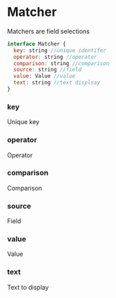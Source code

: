 # Matcher

Matchers are field selections

```js
interface Matcher {
  key: string //unique identifer
  operator: string //operator
  comparison: string //comparison
  source: string //field
  value: Value //value
  text: string //text displsay
}
```

### key
Unique key

### operator
Operator

### comparison
Comparison

### source
Field

### value
Value

### text
Text to display

